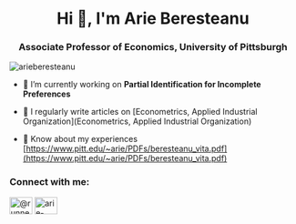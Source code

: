<h1 align="center">Hi 👋, I'm Arie Beresteanu</h1>
<h3 align="center">Associate Professor of Economics, University of Pittsburgh</h3>

<p align="left"> <img src="https://komarev.com/ghpvc/?username=arieberesteanu&label=Profile%20views&color=0e75b6&style=flat" alt="arieberesteanu" /> </p>

- 🔭 I’m currently working on **Partial Identification for Incomplete Preferences**

- 📝 I regularly write articles on [Econometrics, Applied Industrial Organization](Econometrics, Applied Industrial Organization)

- 📄 Know about my experiences [https://www.pitt.edu/~arie/PDFs/beresteanu_vita.pdf](https://www.pitt.edu/~arie/PDFs/beresteanu_vita.pdf)

<h3 align="left">Connect with me:</h3>
<p align="left">
<a href="https://twitter.com/@runnervgn" target="blank"><img align="center" src="https://raw.githubusercontent.com/rahuldkjain/github-profile-readme-generator/neutral-icons/src/images/icons/Social/twitter.svg" alt="@runnervgn" height="30" width="40" /></a>
<a href="https://linkedin.com/in/arie-beresteanu" target="blank"><img align="center" src="https://raw.githubusercontent.com/rahuldkjain/github-profile-readme-generator/neutral-icons/src/images/icons/Social/linked-in-alt.svg" alt="arie-beresteanu" height="30" width="40" /></a>
</p>

